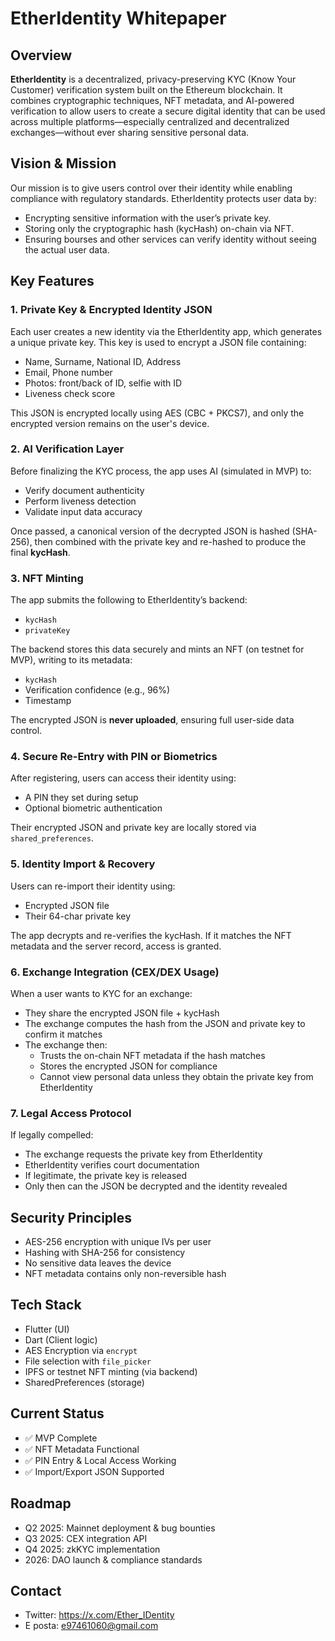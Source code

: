 # EtherIdentity Whitepaper

## Overview

**EtherIdentity** is a decentralized, privacy-preserving KYC (Know Your Customer) verification system built on the Ethereum blockchain. It combines cryptographic techniques, NFT metadata, and AI-powered verification to allow users to create a secure digital identity that can be used across multiple platforms—especially centralized and decentralized exchanges—without ever sharing sensitive personal data.

## Vision & Mission

Our mission is to give users control over their identity while enabling compliance with regulatory standards. EtherIdentity protects user data by:
- Encrypting sensitive information with the user’s private key.
- Storing only the cryptographic hash (kycHash) on-chain via NFT.
- Ensuring bourses and other services can verify identity without seeing the actual user data.

## Key Features

### 1. Private Key & Encrypted Identity JSON
Each user creates a new identity via the EtherIdentity app, which generates a unique private key. This key is used to encrypt a JSON file containing:
- Name, Surname, National ID, Address
- Email, Phone number
- Photos: front/back of ID, selfie with ID
- Liveness check score

This JSON is encrypted locally using AES (CBC + PKCS7), and only the encrypted version remains on the user's device.

### 2. AI Verification Layer
Before finalizing the KYC process, the app uses AI (simulated in MVP) to:
- Verify document authenticity
- Perform liveness detection
- Validate input data accuracy

Once passed, a canonical version of the decrypted JSON is hashed (SHA-256), then combined with the private key and re-hashed to produce the final **kycHash**.

### 3. NFT Minting
The app submits the following to EtherIdentity’s backend:
- `kycHash`
- `privateKey`

The backend stores this data securely and mints an NFT (on testnet for MVP), writing to its metadata:
- `kycHash`
- Verification confidence (e.g., 96%)
- Timestamp

The encrypted JSON is **never uploaded**, ensuring full user-side data control.

### 4. Secure Re-Entry with PIN or Biometrics
After registering, users can access their identity using:
- A PIN they set during setup
- Optional biometric authentication

Their encrypted JSON and private key are locally stored via `shared_preferences`.

### 5. Identity Import & Recovery
Users can re-import their identity using:
- Encrypted JSON file
- Their 64-char private key

The app decrypts and re-verifies the kycHash. If it matches the NFT metadata and the server record, access is granted.

### 6. Exchange Integration (CEX/DEX Usage)
When a user wants to KYC for an exchange:
- They share the encrypted JSON file + kycHash
- The exchange computes the hash from the JSON and private key to confirm it matches
- The exchange then:
  - Trusts the on-chain NFT metadata if the hash matches
  - Stores the encrypted JSON for compliance
  - Cannot view personal data unless they obtain the private key from EtherIdentity

### 7. Legal Access Protocol
If legally compelled:
- The exchange requests the private key from EtherIdentity
- EtherIdentity verifies court documentation
- If legitimate, the private key is released
- Only then can the JSON be decrypted and the identity revealed

## Security Principles
- AES-256 encryption with unique IVs per user
- Hashing with SHA-256 for consistency
- No sensitive data leaves the device
- NFT metadata contains only non-reversible hash

## Tech Stack
- Flutter (UI)
- Dart (Client logic)
- AES Encryption via `encrypt`
- File selection with `file_picker`
- IPFS or testnet NFT minting (via backend)
- SharedPreferences (storage)

## Current Status
- ✅ MVP Complete
- ✅ NFT Metadata Functional
- ✅ PIN Entry & Local Access Working
- ✅ Import/Export JSON Supported

## Roadmap
- Q2 2025: Mainnet deployment & bug bounties
- Q3 2025: CEX integration API
- Q4 2025: zkKYC implementation
- 2026: DAO launch & compliance standards

## Contact
- Twitter: https://x.com/Ether_IDentity
- E posta: e97461060@gmail.com

